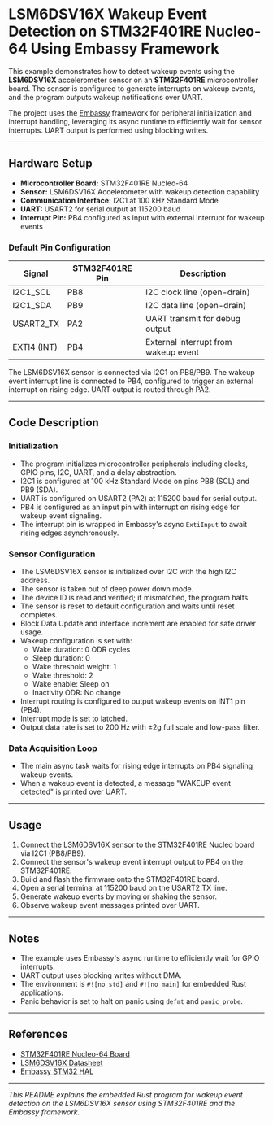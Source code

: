 # LSM6DSV16X Wakeup Event Detection on STM32F401RE Nucleo-64 Using Embassy Framework

This example demonstrates how to detect wakeup events using the **LSM6DSV16X** accelerometer sensor on an **STM32F401RE** microcontroller board. The sensor is configured to generate interrupts on wakeup events, and the program outputs wakeup notifications over UART.

The project uses the [Embassy](https://embassy.dev/) framework for peripheral initialization and interrupt handling, leveraging its async runtime to efficiently wait for sensor interrupts. UART output is performed using blocking writes.

---

## Hardware Setup

- **Microcontroller Board:** STM32F401RE Nucleo-64
- **Sensor:** LSM6DSV16X Accelerometer with wakeup detection capability
- **Communication Interface:** I2C1 at 100 kHz Standard Mode
- **UART:** USART2 for serial output at 115200 baud
- **Interrupt Pin:** PB4 configured as input with external interrupt for wakeup events

### Default Pin Configuration

| Signal       | STM32F401RE Pin | Description                      |
|--------------|-----------------|---------------------------------|
| I2C1_SCL     | PB8             | I2C clock line (open-drain)     |
| I2C1_SDA     | PB9             | I2C data line (open-drain)      |
| USART2_TX    | PA2             | UART transmit for debug output  |
| EXTI4 (INT)  | PB4             | External interrupt from wakeup event |

The LSM6DSV16X sensor is connected via I2C1 on PB8/PB9. The wakeup event interrupt line is connected to PB4, configured to trigger an external interrupt on rising edge. UART output is routed through PA2.

---

## Code Description

### Initialization

- The program initializes microcontroller peripherals including clocks, GPIO pins, I2C, UART, and a delay abstraction.
- I2C1 is configured at 100 kHz Standard Mode on pins PB8 (SCL) and PB9 (SDA).
- UART is configured on USART2 (PA2) at 115200 baud for serial output.
- PB4 is configured as an input pin with interrupt on rising edge for wakeup event signaling.
- The interrupt pin is wrapped in Embassy's async `ExtiInput` to await rising edges asynchronously.

### Sensor Configuration

- The LSM6DSV16X sensor is initialized over I2C with the high I2C address.
- The sensor is taken out of deep power down mode.
- The device ID is read and verified; if mismatched, the program halts.
- The sensor is reset to default configuration and waits until reset completes.
- Block Data Update and interface increment are enabled for safe driver usage.
- Wakeup configuration is set with:
  - Wake duration: 0 ODR cycles
  - Sleep duration: 0
  - Wake threshold weight: 1
  - Wake threshold: 2
  - Wake enable: Sleep on
  - Inactivity ODR: No change
- Interrupt routing is configured to output wakeup events on INT1 pin (PB4).
- Interrupt mode is set to latched.
- Output data rate is set to 200 Hz with ±2g full scale and low-pass filter.

### Data Acquisition Loop

- The main async task waits for rising edge interrupts on PB4 signaling wakeup events.
- When a wakeup event is detected, a message "WAKEUP event detected" is printed over UART.

---

## Usage

1. Connect the LSM6DSV16X sensor to the STM32F401RE Nucleo board via I2C1 (PB8/PB9).
2. Connect the sensor's wakeup event interrupt output to PB4 on the STM32F401RE.
3. Build and flash the firmware onto the STM32F401RE board.
4. Open a serial terminal at 115200 baud on the USART2 TX line.
5. Generate wakeup events by moving or shaking the sensor.
6. Observe wakeup event messages printed over UART.

---

## Notes

- The example uses Embassy's async runtime to efficiently wait for GPIO interrupts.
- UART output uses blocking writes without DMA.
- The environment is `#![no_std]` and `#![no_main]` for embedded Rust applications.
- Panic behavior is set to halt on panic using `defmt` and `panic_probe`.

---

## References

- [STM32F401RE Nucleo-64 Board](https://www.st.com/en/evaluation-tools/nucleo-f401re.html)
- [LSM6DSV16X Datasheet](https://www.st.com/resource/en/datasheet/lsm6dsv16x.pdf)
- [Embassy STM32 HAL](https://docs.rs/embassy-stm32)

---

*This README explains the embedded Rust program for wakeup event detection on the LSM6DSV16X sensor using STM32F401RE and the Embassy framework.*
